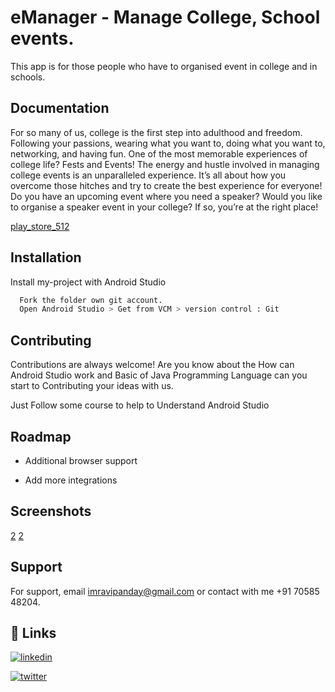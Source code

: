 
# eManager - Manage College, School events.

This app is for those people who have to organised event in college and in schools.


## Documentation
For so many of us, college is the first step into adulthood and freedom. Following your passions, wearing what you want to, doing what you want to, networking, and having fun. One of the most memorable experiences of college life? Fests and Events! The energy and hustle involved in managing college events is an unparalleled experience. It’s all about how you overcome those hitches and try to create the best experience for everyone! Do you have an upcoming event where you need a speaker? Would you like to organise a speaker event in your college? If so, you’re at the right place! 


[play_store_512](https://user-images.githubusercontent.com/74792529/228371900-23bc4b65-ecbd-4b41-a196-c7045c6b087b.png)


## Installation

Install my-project with Android Studio

```bash
  Fork the folder own git account.
  Open Android Studio > Get from VCM > version control : Git
```
    
## Contributing

Contributions are always welcome!
Are you know about the How can Android Studio work and Basic of Java Programming Language can you start to Contributing your ideas with us.

Just Follow some course to help to Understand Android Studio
## Roadmap

- Additional browser support

- Add more integrations


## Screenshots

[2](https://user-images.githubusercontent.com/74792529/228372772-d50b78a4-6077-4bd0-8541-436e957c51cd.jpeg)
[2](https://user-images.githubusercontent.com/74792529/228372809-23408885-46f1-4928-817c-9975968d2daa.jpeg)


## Support

For support, email imravipanday@gmail.com or 
contact with 
me +91 70585 48204.


## 🔗 Links
[![linkedin](https://img.shields.io/badge/link-0A66C2?style=for-the-badge&logo=link&logoColor=white)](https://www.mrravipande.bio.link/)

[![twitter](https://img.shields.io/badge/twitter-1DA1F2?style=for-the-badge&logo=twitter&logoColor=white)](https://twitter.com/mrravipande)

